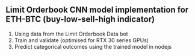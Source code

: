 ## Limit Orderbook CNN model implementation for ETH-BTC (buy-low-sell-high indicator)

1. Using data from the Limit Orderbook Data bot
2. Train and validate (optimised for RTX 30 series GPUs)
3. Predict categorical outcomes using the trained model in nodejs
